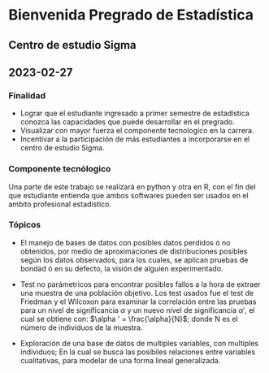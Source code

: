 # Bienvenida Pregrado de Estadística
## Centro de estudio Sigma
## 
## 2023-02-27
### Finalidad

- Lograr que el estudiante ingresado a primer semestre de estadística conozca las capacidades que puede desarrollar en el pregrado.
- Visualizar con mayor fuerza el componente tecnologico en la carrera.
- Incentivar a la participación de más estudiantes a incorporarse en el centro de estudio Sigma.

### Componente tecnólogico

Una parte de este trabajo se realizará en python y otra en R, con el fin del que estudiante entienda que ambos softwares pueden ser usados en el ambito profesional estadistico.

### Tópicos

- El manejo de bases de datos con posibles datos perdidos ó no obtenidos, por medio de aproximaciones de distribuciones posibles según los datos observados, para los cuales, se aplican pruebas de bondad ó en su defecto, la visión de alguien experimentado.

- Test no parámetricos para encontrar posibles fallos a la hora de extraer una muestra de una población objetivo. Los test usados fue el test de Friedman y el Wilcoxon para examinar la correlación entre las pruebas para un nivel de significancia $\alpha$ y un nuevo nivel de significancia $\alpha '$, el cual se obtiene con: $\alpha ' = \frac{\alpha}{N}$; donde N es el número de individuos de la muestra.

- Exploración de una base de datos de multiples variables, con multiples individuos; En la cual se busca las posibiles relaciones entre variables cualitativas, para modelar de una forma lineal generalizada. 
